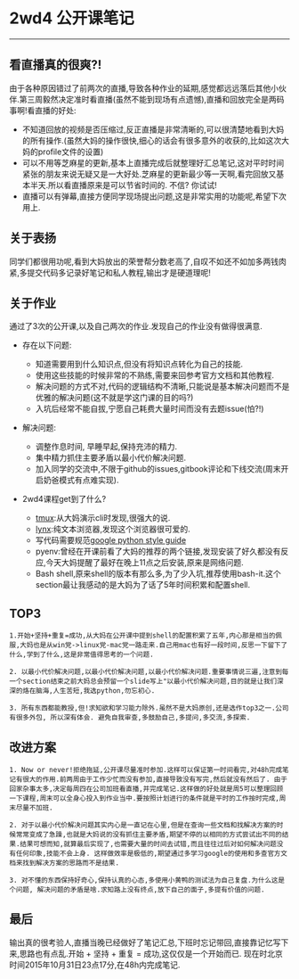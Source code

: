 # 2wd4 公开课笔记
----------------

## 看直播真的很爽?!

由于各种原因错过了前两次的直播,导致各种作业的延期,感觉都远远落后其他小伙伴.第三周毅然决定准时看直播(虽然不能到现场有点遗憾),直播和回放完全是两码事啊!看直播的好处:

  * 不知道回放的视频是否压缩过,反正直播是非常清晰的,可以很清楚地看到大妈的所有操作.(虽然大妈的操作很快,细心的话会有很多意外的收获的,比如这次大妈的profile文件的设置)
  * 可以不用等芝麻星的更新,基本上直播完成后就整理好汇总笔记,这对平时时间紧张的朋友来说无疑又是一大好处.芝麻星的更新最少等一天啊,看完回放又基本半天.所以看直播原来是可以节省时间的. 不信? 你试试!
  * 直播可以有弹幕,直接方便同学现场提出问题,这是非常实用的功能呢,希望下次用上.

## 关于表扬

同学们都很用功呢,看到大妈放出的荣誉帮分数老高了,自叹不如还不如加多两钱肉紧,多提交代码多记录好笔记和私人教程,输出才是硬道理呢!

## 关于作业

通过了3次的公开课,以及自己两次的作业.发现自己的作业没有做得很满意.

* 存在以下问题:
    
    - 知道需要用到什么知识点,但没有将知识点转化为自己的技能.
    - 使用这些技能的时候非常的不熟练,需要来回参考官方文档和其他教程.
    - 解决问题的方式不对,代码的逻辑结构不清晰,只能说是基本解决问题而不是优雅的解决问题(这不就是学这门课的目的吗?)
    - 入坑后经常不能自拔,宁愿自己耗费大量时间而没有去题issue(怕?!)


* 解决问题:

    - 调整作息时间, 早睡早起,保持充沛的精力.
    - 集中精力抓住主要矛盾以最小代价解决问题.
    - 加入同学的交流中,不限于github的issues,gitbook评论和下线交流(周末开启奶爸模式有点难实现).


* 2wd4课程get到了什么?
    - [tmux](https://tmux.github.io):从大妈演示cli时发现,很强大的说.
    - [lynx](http://lynx.browser.org):纯文本浏览器,发现这个浏览器很可爱的.
    - 写代码需要规范[google python style guide](https://google.github.io/styleguide/pyguide.html)
    - pyenv:曾经在开课前看了大妈的推荐的两个链接,发现安装了好久都没有反应,今天大妈提醒了最好在晚上11点之后安装,原来是网络问题.
    - Bash shell,原来shell的版本有那么多,为了少入坑,推荐使用bash-it.这个section最让我感动的是大妈为了话了5年时间积累和配置shell.

## TOP3
    1.开始+坚持+重复=成功,从大妈在公开课中提到shell的配置积累了五年,内心那是相当的佩服,大妈也是从win党->linux党-mac党一路走来.自己用mac也有好一段时间,反思一下留下了什么,学到了什么,这是非常值得思考的一个问题.
    
    2. 以最小代价解决问题,以最小代价解决问题,以最小代价解决问题.重要事情说三遍,注意到每一个section结束之前大妈总会预留一个slide写上"以最小代价解决问题,目的就是让我们深深的烙在脑海,人生苦短,我选python,勿忘初心.
    
    3. 所有东西都能教授,但!求知欲和学习能力除外.虽然不是大妈原创,还是选作top3之一.公司有很多外包, 所以深有体会. 避免自我审查,多鼓励自己,多提问,多交流,多探索.
    
## 改进方案
    1. Now or never!拒绝拖延,公开课尽量准时参加.这样可以保证第一时间看完,对48h完成笔记有很大的作用.前两周由于工作少忙而没有参加,直接导致没有写完,然后就没有然后了. 由于回家杂事太多,决定每周四在公司加班看直播,并完成笔记.这样做的好处就是周5可以整理回顾一下课程,周末可以全身心投入到作业当中.要按照计划进行的条件就是平时的工作按时完成,周末尽量不加班.
   
    2. 对于以最小代价解决问题其实内心是一直记在心里,但是在查询一些文档和找解决方案的时候常常变成了急躁,也就是大妈说的没有抓住主要矛盾,期望不停的以相同的方式尝试出不同的结果.结果可想而知,就算最后实现了,也需要大量的时间去试错,而且往往过后对如何解决问题没有任何印象,技能不会上身. 这样做效率是极低的,期望通过多学习google的使用和多查官方文档来找到解决方案的思路而不是结果.
    
    3. 对不懂的东西保持好奇心,保持认真的心态,多使用小黄鸭的测试法为自己复盘.为什么这是个问题, 解决问题的矛盾是啥.求知路上没有终点,放下自己的面子,多提有价值的问题.
   
## 最后
输出真的很考验人,直播当晚已经做好了笔记汇总,下班时忘记带回,直接靠记忆写下来,思路也有点乱.开始 + 坚持 + 重复 = 成功,这仅仅是一个开始而已. 现在时北京时间2015年10月31日23点17分,在48h内完成笔记.
    

